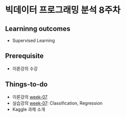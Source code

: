 # 빅데이터 프로그래밍 분석 8주차

## Learninng outcomes
- Supervised Learning


## Prerequisite
- 이론강의 수강




## Things-to-do
- 이론강의 [week-07](https://github.com/yonsei-gsi-bigdata-2020-fall/Main/blob/master/lecture/week-06/week-07.pdf)
- 실습강의 [week-07](https://github.com/yonsei-gsi-bigdata-2020-fall/Main/blob/master/practice/week-07): Classification, Regression
- Kaggle 과제 소개

